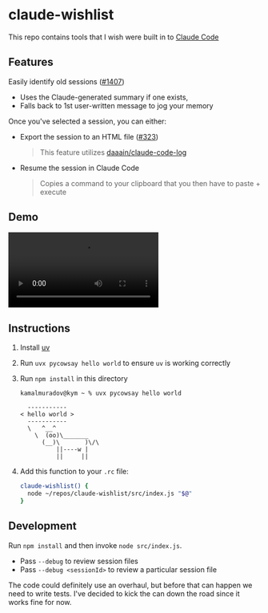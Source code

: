 # claude-wishlist

This repo contains tools that I wish were built in to [Claude Code](https://claude.ai/code)

## Features

Easily identify old sessions ([#1407](https://github.com/anthropics/claude-code/issues/1407))

- Uses the Claude-generated summary if one exists,
- Falls back to 1st user-written message to jog your memory

Once you've selected a session, you can either:

- Export the session to an HTML file ([#323](https://github.com/anthropics/claude-code/issues/323))

  > This feature utilizes [daaain/claude-code-log](https://github.com/daaain/claude-code-log)

- Resume the session in Claude Code

  > Copies a command to your clipboard that you then have to paste + execute

## Demo

<video src="./demo.mp4" controls></video>

## Instructions

1. Install [uv](https://docs.astral.sh/uv/)

2. Run `uvx pycowsay hello world` to ensure `uv` is working correctly

3. Run `npm install` in this directory

   ```
   kamalmuradov@kym ~ % uvx pycowsay hello world

     -----------
   < hello world >
     -----------
     \   ^__^
       \  (oo)\_______
         (__)\       )\/\
             ||----w |
             ||     ||
   ```

4. Add this function to your `.rc` file:

   ```bash
   claude-wishlist() {
     node ~/repos/claude-wishlist/src/index.js "$@"
   }
   ```

## Development

Run `npm install` and then invoke `node src/index.js`.

- Pass `--debug` to review session files
- Pass `--debug <sessionId>` to review a particular session file

The code could definitely use an overhaul, but before that can happen we need to write tests. I've decided to kick the can down the road since it works fine for now.
